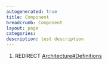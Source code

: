 ```yaml
---
autogenerated: true
title: Component
breadcrumb: Component
layout: page
categories: 
description: test description
---
```


1.  REDIRECT [Architecture\#Definitions](Architecture#Definitions )
